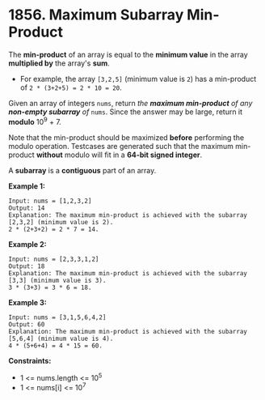 # 1856. Maximum Subarray Min-Product

The **min-product** of an array is equal to the **minimum value** in the array **multiplied by** the array's **sum**.

- For example, the array `[3,2,5]` (minimum value is `2`) has a min-product of `2 * (3+2+5) = 2 * 10 = 20`.

Given an array of integers `nums`, return *the **maximum min-product** of any **non-empty subarray** of* `nums`. Since the answer may be large, return it **modulo** 10<sup>9</sup> + 7.

Note that the min-product should be maximized **before** performing the modulo operation. Testcases are generated such that the maximum min-product **without** modulo will fit in a **64-bit signed integer**.

A **subarray** is a **contiguous** part of an array.

 

**Example 1:**

```
Input: nums = [1,2,3,2]
Output: 14
Explanation: The maximum min-product is achieved with the subarray [2,3,2] (minimum value is 2).
2 * (2+3+2) = 2 * 7 = 14.
```

**Example 2:**

```
Input: nums = [2,3,3,1,2]
Output: 18
Explanation: The maximum min-product is achieved with the subarray [3,3] (minimum value is 3).
3 * (3+3) = 3 * 6 = 18.
```

**Example 3:**

```
Input: nums = [3,1,5,6,4,2]
Output: 60
Explanation: The maximum min-product is achieved with the subarray [5,6,4] (minimum value is 4).
4 * (5+6+4) = 4 * 15 = 60.
```

 

**Constraints:**

- 1 <= nums.length <= 10<sup>5</sup>
- 1 <= nums[i] <= 10<sup>7</sup>